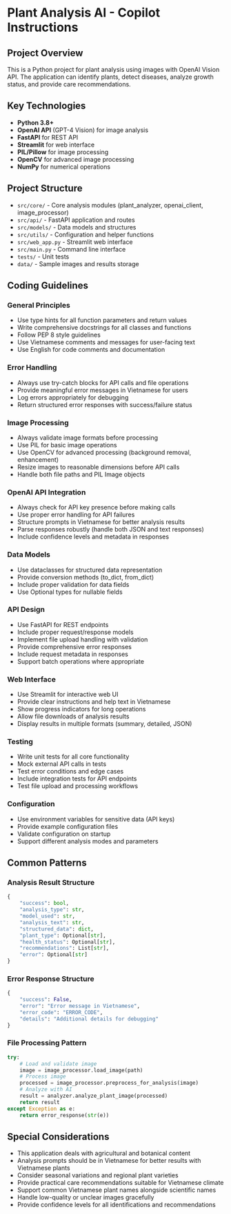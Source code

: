 <!-- Use this file to provide workspace-specific custom instructions to Copilot. For more details, visit https://code.visualstudio.com/docs/copilot/copilot-customization#_use-a-githubcopilotinstructionsmd-file -->

# Plant Analysis AI - Copilot Instructions

## Project Overview
This is a Python project for plant analysis using images with OpenAI Vision API. The application can identify plants, detect diseases, analyze growth status, and provide care recommendations.

## Key Technologies
- **Python 3.8+**
- **OpenAI API** (GPT-4 Vision) for image analysis
- **FastAPI** for REST API
- **Streamlit** for web interface
- **PIL/Pillow** for image processing
- **OpenCV** for advanced image processing
- **NumPy** for numerical operations

## Project Structure
- `src/core/` - Core analysis modules (plant_analyzer, openai_client, image_processor)
- `src/api/` - FastAPI application and routes
- `src/models/` - Data models and structures
- `src/utils/` - Configuration and helper functions
- `src/web_app.py` - Streamlit web interface
- `src/main.py` - Command line interface
- `tests/` - Unit tests
- `data/` - Sample images and results storage

## Coding Guidelines

### General Principles
- Use type hints for all function parameters and return values
- Write comprehensive docstrings for all classes and functions
- Follow PEP 8 style guidelines
- Use Vietnamese comments and messages for user-facing text
- Use English for code comments and documentation

### Error Handling
- Always use try-catch blocks for API calls and file operations
- Provide meaningful error messages in Vietnamese for users
- Log errors appropriately for debugging
- Return structured error responses with success/failure status

### Image Processing
- Always validate image formats before processing
- Use PIL for basic image operations
- Use OpenCV for advanced processing (background removal, enhancement)
- Resize images to reasonable dimensions before API calls
- Handle both file paths and PIL Image objects

### OpenAI API Integration
- Always check for API key presence before making calls
- Use proper error handling for API failures
- Structure prompts in Vietnamese for better analysis results
- Parse responses robustly (handle both JSON and text responses)
- Include confidence levels and metadata in responses

### Data Models
- Use dataclasses for structured data representation
- Provide conversion methods (to_dict, from_dict)
- Include proper validation for data fields
- Use Optional types for nullable fields

### API Design
- Use FastAPI for REST endpoints
- Include proper request/response models
- Implement file upload handling with validation
- Provide comprehensive error responses
- Include request metadata in responses
- Support batch operations where appropriate

### Web Interface
- Use Streamlit for interactive web UI
- Provide clear instructions and help text in Vietnamese
- Show progress indicators for long operations
- Allow file downloads of analysis results
- Display results in multiple formats (summary, detailed, JSON)

### Testing
- Write unit tests for all core functionality
- Mock external API calls in tests
- Test error conditions and edge cases
- Include integration tests for API endpoints
- Test file upload and processing workflows

### Configuration
- Use environment variables for sensitive data (API keys)
- Provide example configuration files
- Validate configuration on startup
- Support different analysis modes and parameters

## Common Patterns

### Analysis Result Structure
```python
{
    "success": bool,
    "analysis_type": str,
    "model_used": str,
    "analysis_text": str,
    "structured_data": dict,
    "plant_type": Optional[str],
    "health_status": Optional[str], 
    "recommendations": List[str],
    "error": Optional[str]
}
```

### Error Response Structure
```python
{
    "success": False,
    "error": "Error message in Vietnamese",
    "error_code": "ERROR_CODE",
    "details": "Additional details for debugging"
}
```

### File Processing Pattern
```python
try:
    # Load and validate image
    image = image_processor.load_image(path)
    # Process image
    processed = image_processor.preprocess_for_analysis(image)
    # Analyze with AI
    result = analyzer.analyze_plant_image(processed)
    return result
except Exception as e:
    return error_response(str(e))
```

## Special Considerations
- This application deals with agricultural and botanical content
- Analysis prompts should be in Vietnamese for better results with Vietnamese plants
- Consider seasonal variations and regional plant varieties
- Provide practical care recommendations suitable for Vietnamese climate
- Support common Vietnamese plant names alongside scientific names
- Handle low-quality or unclear images gracefully
- Provide confidence levels for all identifications and recommendations
